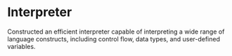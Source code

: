 # Interpreter

Constructed an efficient interpreter capable of interpreting a wide range of language constructs, including control flow, data types, and
user-defined variables.
